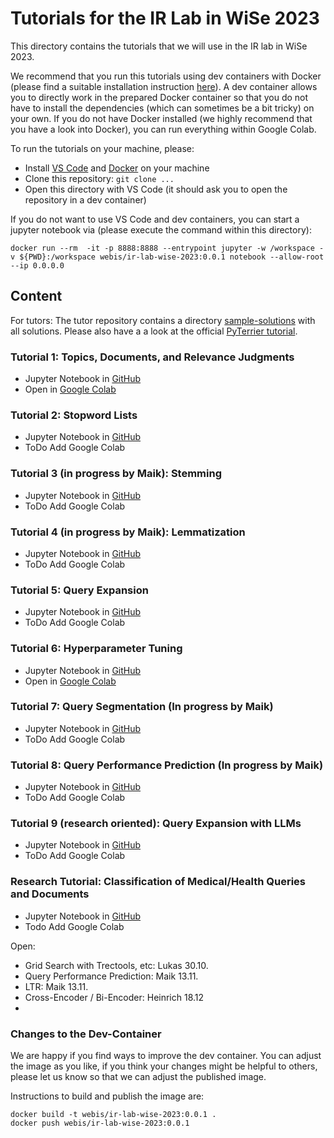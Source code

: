 # Tutorials for the IR Lab in WiSe 2023

This directory contains the tutorials that we will use in the IR lab in WiSe 2023.

We recommend that you run this tutorials using dev containers with Docker (please find a suitable installation instruction [here](https://code.visualstudio.com/docs/devcontainers/containers)).
A dev container allows you to directly work in the prepared Docker container so that you do not have to install the dependencies (which can sometimes be a bit tricky) on your own. If you do not have Docker installed (we highly recommend that you have a look into Docker), you can run everything within Google Colab.

To run the tutorials on your machine, please:

- Install [VS Code](https://code.visualstudio.com/download) and [Docker](https://docs.docker.com/engine/install/) on your machine
- Clone this repository: `git clone ...`
- Open this directory with VS Code (it should ask you to open the repository in a dev container)

If you do not want to use VS Code and dev containers, you can start a jupyter notebook via (please execute the command within this directory):

```
docker run --rm  -it -p 8888:8888 --entrypoint jupyter -w /workspace -v ${PWD}:/workspace webis/ir-lab-wise-2023:0.0.1 notebook --allow-root --ip 0.0.0.0
```

## Content

For tutors: The tutor repository contains a directory [sample-solutions](sample-solutions) with all solutions.
Please also have a a look at the official [PyTerrier tutorial](https://github.com/terrier-org/ecir2021tutorial).

### Tutorial 1: Topics, Documents, and Relevance Judgments
- Jupyter Notebook in [GitHub](tutorial-01-ir-datasets.ipynb)
- Open in [Google Colab](https://colab.research.google.com/drive/1oWh9nFT6ZsGfZLRDG1QrwUgyMIzLbw_H?usp=sharing)

### Tutorial 2: Stopword Lists
- Jupyter Notebook in [GitHub](tutorial-02-stopword-lists.ipynb)
- ToDo Add Google Colab

### Tutorial 3 (in progress by Maik): Stemming
- Jupyter Notebook in [GitHub](tutorial-03-stemming.ipynb)
- ToDo Add Google Colab

### Tutorial 4 (in progress by Maik): Lemmatization
- Jupyter Notebook in [GitHub](tutorial-04-lemmatization.ipynb)
- ToDo Add Google Colab

### Tutorial 5: Query Expansion
- Jupyter Notebook in [GitHub](tutorial-05-query-expansion.ipynb)
- ToDo Add Google Colab

### Tutorial 6: Hyperparameter Tuning
- Jupyter Notebook in [GitHub](tutorial-06-hyperparameter-tuning.ipynb)
- Open in [Google Colab](https://colab.research.google.com/drive/1rEMHslBKKiSmWRRhzjtMG2jIN2vilt3T?usp=sharing)

### Tutorial 7: Query Segmentation (In progress by Maik)
- Jupyter Notebook in [GitHub](tutorial-07-query-segmentation.ipynb)
- ToDo Add Google Colab

### Tutorial 8: Query Performance Prediction (In progress by Maik)
- Jupyter Notebook in [GitHub](tutorial-08-query-performance-prediction.ipynb)
- ToDo Add Google Colab

### Tutorial 9 (research oriented): Query Expansion with LLMs
- Jupyter Notebook in [GitHub](tutorial-09-query-expansion-with-llms.ipynb)
- ToDo Add Google Colab

### Research Tutorial: Classification of Medical/Health Queries and Documents
- Jupyter Notebook in [GitHub](tutorial-research-medical-classification.ipynb)
- Todo Add Google Colab

Open:
- Grid Search with Trectools, etc: Lukas 30.10.
- Query Performance Prediction: Maik 13.11.
- LTR: Maik 13.11.
- Cross-Encoder / Bi-Encoder: Heinrich 18.12
- 
### Changes to the Dev-Container

We are happy if you find ways to improve the dev container. You can adjust the image as you like, if you think your changes might be helpful to others, please let us know so that we can adjust the published image.

Instructions to build and publish the image are:

```
docker build -t webis/ir-lab-wise-2023:0.0.1 .
docker push webis/ir-lab-wise-2023:0.0.1
```


